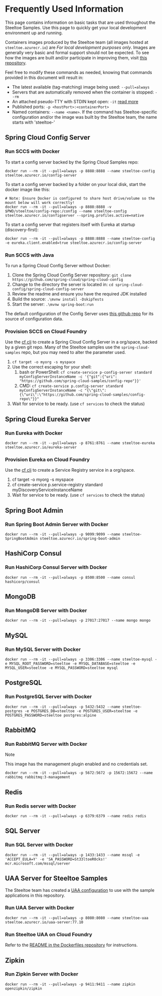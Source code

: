 # Frequently Used Information

This page contains information on basic tasks that are used throughout the Steeltoe Samples. Use this page to quickly get your local development environment up and running.

Containers images produced by the Steeltoe team (all images hosted at `steeltoe.azurecr.io`) are *For local development purposes only*. Images are generally very basic and formal support should not be expected. To see how the images are built and/or participate in improving them, visit [this repository](https://github.com/SteeltoeOSS/Dockerfiles).

Feel free to modify these commands as needed, knowing that commands provided in this document will result in:

* The latest available (tag-matching) image being used: `--pull=always`
* Servers that are automatically removed when the container is stopped: `--rm`
* An attached pseudo-TTY with STDIN kept open: `-it` [read more](https://docs.docker.com/reference/cli/docker/container/run/#tty)
* Published ports: `-p <hostPort>:<containerPort>`
* Named containers: `--name <name>`. If the command has Steeltoe-specific configuration and/or the image was built by the Steeltoe team, the name starts with 'steeltoe-'

## Spring Cloud Config Server

### Run SCCS with Docker

To start a config server backed by the Spring Cloud Samples repo:

```shell
docker run --rm -it --pull=always -p 8888:8888 --name steeltoe-config steeltoe.azurecr.io/config-server
```

To start a config server backed by a folder on your local disk, start the docker image like this:

```shell
# Note: Ensure Docker is configured to share host drive/volume so the mount below will work correctly!
docker run --rm -it --pull=always -p 8888:8888 -v $PWD/steeltoe/config-repo:/config --name steeltoe-config steeltoe.azurecr.io/configserver --spring.profiles.active=native
```

To start a config server that registers itself with Eureka at startup (discovery-first):

```shell
docker run --rm -it --pull=always -p 8888:8888 --name steeltoe-config -e eureka.client.enabled=true steeltoe.azurecr.io/config-server
```

### Run SCCS with Java

To run a Spring Cloud Config Server without Docker:

1. Clone the Spring Cloud Config Server repository: `git clone https://github.com/spring-cloud/spring-cloud-config`
1. Change to the directory the server is located in: `cd spring-cloud-config/spring-cloud-config-server`
1. Review the readme and ensure you have the required JDK installed
1. Build the source: `.\mvnw install -DskipTests`
1. Start the server: `.\mvnw spring-boot:run`

The default configuration of the Config Server uses [this github repo](https://github.com/spring-cloud-samples/config-repo) for its source of configuration data.

### Provision SCCS on Cloud Foundry

Use the [cf cli](https://github.com/cloudfoundry/cli) to create a Spring Cloud Config Server in a org/space, backed by a given git repo. Many of the Steeltoe samples use the `spring-cloud-samples` repo, but you may need to alter the parameter used.

1. `cf target -o myorg -s myspace`
1. Use the correct escaping for your shell:
   1. bash or PowerShell: `cf create-service p-config-server standard myConfigServerInstanceName -c '{"git":{"uri": "https://github.com/spring-cloud-samples/config-repo"}}'`
   1. CMD: `cf create-service p.config-server standard myConfigServerInstanceName -c "{\"git\":{\"uri\":\"https://github.com/spring-cloud-samples/config-repo\"}}"`
1. Wait for service to be ready. (use `cf services` to check the status)

## Spring Cloud Eureka Server

### Run Eureka with Docker

```shell
docker run --rm -it --pull=always -p 8761:8761 --name steeltoe-eureka steeltoe.azurecr.io/eureka-server
```

### Provision Eureka on Cloud Foundry

Use the [cf cli](https://github.com/cloudfoundry/cli) to create a Service Registry service in a org/space.

1. cf target -o myorg -s myspace
1. cf create-service p.service-registry standard myDiscoveryServiceInstanceName
1. Wait for service to be ready. (use `cf services` to check the status)

## Spring Boot Admin

### Run Spring Boot Admin Server with Docker

```shell
docker run --rm -it --pull=always -p 9099:9099 --name steeltoe-SpringBootAdmin steeltoe.azurecr.io/spring-boot-admin
```

## HashiCorp Consul

### Run HashiCorp Consul Server with Docker

```shell
docker run --rm -it --pull=always -p 8500:8500 --name consul hashicorp/consul
```

## MongoDB

### Run MongoDB Server with Docker

```shell
docker run --rm -it --pull=always -p 27017:27017 --name mongo mongo
```

## MySQL

### Run MySQL Server with Docker

```shell
docker run --rm -it --pull=always -p 3306:3306 --name steeltoe-mysql -e MYSQL_ROOT_PASSWORD=steeltoe -e MYSQL_DATABASE=steeltoe -e MYSQL_USER=steeltoe -e MYSQL_PASSWORD=steeltoe mysql
```

## PostgreSQL

### Run PostgreSQL Server with Docker

```shell
docker run --rm -it --pull=always -p 5432:5432 --name steeltoe-postgres -e POSTGRES_DB=steeltoe -e POSTGRES_USER=steeltoe -e POSTGRES_PASSWORD=steeltoe postgres:alpine
```

## RabbitMQ

### Run RabbitMQ Server with Docker

> [!NOTE]  
> This image has the management plugin enabled and no credentials set.

```shell
docker run --rm -it --pull=always -p 5672:5672 -p 15672:15672 --name rabbitmq rabbitmq:3-management
```

## Redis

### Run Redis server with Docker

```shell
docker run --rm -it --pull=always -p 6379:6379 --name redis redis
```

## SQL Server

### Run SQL Server with Docker

```shell
docker run --rm -it --pull=always -p 1433:1433 --name mssql -e 'ACCEPT_EULA=Y' -e 'SA_PASSWORD=St33ltoeR0cks!' mcr.microsoft.com/mssql/server
```

## UAA Server for Steeltoe Samples

The Steeltoe team has created a [UAA configuration](https://github.com/SteeltoeOSS/Dockerfiles/blob/main/uaa-server/uaa.yml) to use with the sample applications in this repository.

### Run UAA Server with Docker

```shell
docker run --rm -it --pull=always -p 8080:8080 --name steeltoe-uaa steeltoe.azurecr.io/uaa-server:77.10
```

### Run Steeltoe UAA on Cloud Foundry

Refer to the [README in the Dockerfiles repository](https://github.com/SteeltoeOSS/Dockerfiles/tree/main/uaa-server/README.md) for instructions.

## Zipkin

### Run Zipkin Server with Docker

```shell
docker run --rm -it --pull=always -p 9411:9411 --name zipkin openzipkin/zipkin
```
